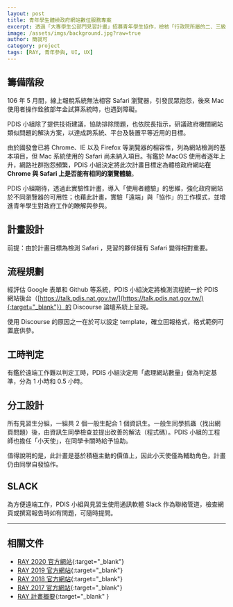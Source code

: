 ```yaml
---
layout: post
title: 青年學生體檢政府網站數位服務專案
excerpt: 透過「大專學生公部門見習計畫」招募青年學生協作，檢核「行政院所屬的二、三級機關網站」，是否相容於 Safari。
image: /assets/imgs/background.jpg?raw=true
author: 簡就可
category: project
tags: [RAY, 青年參與, UI, UX]
---
```


## 籌備階段

106 年 5 月間，線上報稅系統無法相容 Safari 瀏覽器，引發民眾抱怨，後來 Mac 使用者操作銓敘部年金試算系統時，也遇到障礙。

PDIS 小組除了提供技術建議，協助排除問題，也依院長指示，研議政府機關網站類似問題的解決方案，以達成跨系統、平台及裝置平等近用的目標。

由於國發會已將 Chrome、IE 以及 Firefox 等瀏覽器的相容性，列為網站檢測的基本項目，但 Mac 系統使用的 Safari 尚未納入項目。有鑑於 MacOS 使用者逐年上升，網路社群抱怨頻繁，PDIS 小組決定將此次計畫目標定為體檢政府網站**在 Chrome 與 Safari 上是否能有相同的瀏覽體驗**。

PDIS 小組期待，透過此實驗性計畫，導入「使用者體驗」的思維，強化政府網站於不同瀏覽器的可用性；也藉此計畫，實驗「遠端」與「協作」的工作模式，並增進青年學生對政府工作的瞭解與參與。

## 計畫設計

前提：由於計畫目標為檢測 Safari ，見習的夥伴擁有 Safari 變得相對重要。

## 流程規劃

經評估 Google 表單和 Github 等系統，PDIS 小組決定將檢測流程統一於 PDIS 網站後台（[https://talk.pdis.nat.gov.tw/](https://talk.pdis.nat.gov.tw/){:target="_blank"}）的 Discourse 論壇系統上呈現。

使用 Discourse 的原因之一在於可以設定 template，確立回報格式，格式範例可置底供參。

## 工時判定

有鑑於遠端工作難以判定工時，PDIS 小組決定用「處理網站數量」做為判定基準，分為 1 小時和 0.5 小時。

## 分工設計

所有見習生分組，一組共 2 個一般生配合 1 個資訊生。一般生同學抓蟲（找出網頁問題）後，由資訊生同學檢查並提出改善的解法（程式碼）。PDIS 小組的工程師也擔任「小天使」，在同學卡關時給予協助。

值得說明的是，此計畫是基於積極主動的價值上，因此小天使僅為輔助角色，計畫仍由同學自發協作。

## SLACK

為方便遠端工作，PDIS 小組與見習生使用通訊軟體 Slack 作為聯絡管道，檢查網頁或撰寫報告時如有問題，可隨時提問。

---

## 相關文件

- [RAY 2020 官方網站](https://ray2020.pdis.nat.gov.tw/){:target="_blank"}
- [RAY 2019 官方網站](https://ray2019.pdis.nat.gov.tw/){:target="_blank"}
- [RAY 2018 官方網站](https://ray2018.pdis.tw/){:target="_blank"}
- [RAY 2017 官方網站](https://ray2017.pdis.nat.gov.tw/){:target="_blank"}
- [RAY 計畫概要](https://docs.google.com/document/d/1frpcibmwbz0sjofob6diukm6or3slcpfina6pevcjtk/){:target="_blank" }
